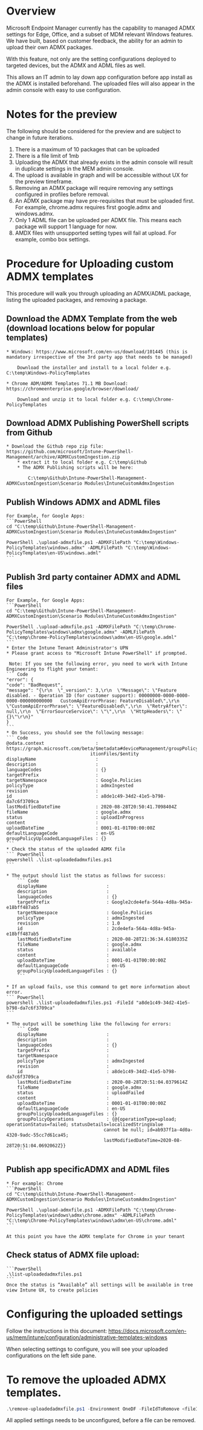 
# Overview 
Microsoft Endpoint Manager currently has the capability to managed ADMX settings for Edge, Office, and a subset of MDM relevant Windows features. We have built, based on customer feedback, the ability for an admin to upload their own ADMX packages. 

With this feature, not only are the setting configurations deployed to targeted devices, but the ADMX and ADML files as well. 

This allows an IT admin to lay down app configuration before app install as the ADMX is installed beforehand. The uploaded files will also appear in the admin console with easy to use configuration.


# Notes for the preview 
The following should be considered for the preview and are subject to change in future iterations.
1.  There is a maximum of 10 packages that can be uploaded
2.  There is a file limit of 1mb
3.  Uploading the ADMX that already exists in the admin console will result in duplicate settings in the MEM admin console.
4.  The upload is available in graph and will be accessible without UX for the preview timeframe.
5.  Removing an ADMX package will require removing any settings configured in profiles before removal.
6.  An ADMX package may have pre-requisites that must be uploaded first. For example, chrome.admx requires first google.admx and windows.admx.
7.  Only 1 ADML file can be uploaded per ADMX file. This means each package will support 1 language for now.
8.  AMDX files with unsupported setting types will fail at upload. For example, combo box settings.

# Procedure for Uploading custom ADMX templates
This procedure will walk you through uploading an ADMX/ADML package, listing the uploaded packages, and removing a package.
## Download the ADMX Template from the web (download locations below for popular templates)
    * Windows: https://www.microsoft.com/en-us/download/101445 (this is mandatory irrespective of the 3rd party app that needs to be managed)
        
        Download the installer and install to a local folder e.g. C:\temp\Windows-PolicyTemplates

    * Chrome ADM/ADMX Templates 71.1 MB Download: https://chromeenterprise.google/browser/download/ 
    
        Download and unzip it to local folder e.g. C:\temp\Chrome-PolicyTemplates

## Download ADMX Publishing PowerShell scripts from Github 
    * Download the Github repo zip file: https://github.com/microsoft/Intune-PowerShell-Management/archive/ADMXCustomIngestion.zip 
        * extract it to local folder e.g. C:\temp\Github
        * The ADMX Publishing scripts will be here: 
            
            C:\temp\Github\Intune-PowerShell-Management-ADMXCustomIngestion\Scenario Modules\IntuneCustomAdmxIngestion

## Publish Windows ADMX and ADML files
    For Example, for Google Apps:
    ```PowerShell
    cd "C:\temp\Github\Intune-PowerShell-Management-ADMXCustomIngestion\Scenario Modules\IntuneCustomAdmxIngestion"

    PowerShell .\upload-admxfile.ps1 -ADMXFilePath "C:\temp\Windows-PolicyTemplates\windows.admx" -ADMLFilePath "C:\temp\Windows-PolicyTemplates\en-US\windows.adml"
    ```

## Publish 3rd party container ADMX and ADML files
    For Example, for Google Apps:
    ```PowerShell
    cd "C:\temp\Github\Intune-PowerShell-Management-ADMXCustomIngestion\Scenario Modules\IntuneCustomAdmxIngestion"

    PowerShell .\upload-admxfile.ps1 -ADMXFilePath "C:\temp\Chrome-PolicyTemplates\windows\admx\google.admx" -ADMLFilePath "C:\temp\Chrome-PolicyTemplates\windows\admx\en-US\google.adml"
    ```
    * Enter the Intune Tenant Administrator's UPN
    * Please grant access to "Microsoft Intune PowerShell" if prompted.

     Note: If you see the following error, you need to work with Intune Engineering to flight your tenant:
    ``` Code
    "error": {
    "code": "BadRequest",
    "message": "{\r\n  \"_version\": 3,\r\n  \"Message\": \"Feature disabled. - Operation ID (for customer support): 00000000-0000-0000-0000-000000000000   CustomApiErrorPhrase: FeatureDisabled\",\r\n  \"CustomApiErrorPhrase\": \"FeatureDisabled\",\r\n  \"RetryAfter\": null,\r\n  \"ErrorSourceService\": \"\",\r\n  \"HttpHeaders\": \"{}\"\r\n}"
    }
    ```
    * On Success, you should see the following message:
    ``` Code
    @odata.context                   : https://graph.microsoft.com/beta/$metadata#deviceManagement/groupPolicyUploadedDefin
                                   itionFiles/$entity
    displayName                      :
    description                      :
    languageCodes                    : {}
    targetPrefix                     :
    targetNamespace                  : Google.Policies
    policyType                       : admxIngested
    revision                         :
    id                               : a8de1c49-34d2-41e5-b798-da7c6f3709ca
    lastModifiedDateTime             : 2020-08-28T20:50:41.7098404Z
    fileName                         : google.admx
    status                           : uploadInProgress
    content                          :
    uploadDateTime                   : 0001-01-01T00:00:00Z
    defaultLanguageCode              : en-US
    groupPolicyUploadedLanguageFiles : {}
    ```
    * Check the status of the uploaded ADMX file
    ``` PowerShell
    powershell .\list-uploadedadmxfiles.ps1 
    ```
    
    * The output should list the status as follows for success:
        ``` Code
        displayName                      :
        description                      :
        languageCodes                    : {}
        targetPrefix                     : Google2cde4efa-564a-4d8a-945a-e18bff487ab5
        targetNamespace                  : Google.Policies
        policyType                       : admxIngested
        revision                         : 1.0
        id                               : 2cde4efa-564a-4d8a-945a-e18bff487ab5
        lastModifiedDateTime             : 2020-08-28T21:36:34.6180335Z
        fileName                         : google.admx
        status                           : available
        content                          :
        uploadDateTime                   : 0001-01-01T00:00:00Z
        defaultLanguageCode              : en-US
        groupPolicyUploadedLanguageFiles : {}
        ```        
    
    * If an upload fails, use this command to get more information about error.
    ``` PowerShell
    powershell .\list-uploadedadmxfiles.ps1 -FileId "a8de1c49-34d2-41e5-b798-da7c6f3709ca" 
    ```

    * The output will be something like the following for errors:
        ``` Code
        displayName                      :
        description                      :
        languageCodes                    : {}
        targetPrefix                     :
        targetNamespace                  :
        policyType                       : admxIngested
        revision                         :
        id                               : a8de1c49-34d2-41e5-b798-da7c6f3709ca
        lastModifiedDateTime             : 2020-08-28T20:51:04.0379614Z
        fileName                         : google.admx
        status                           : uploadFailed
        content                          :
        uploadDateTime                   : 0001-01-01T00:00:00Z
        defaultLanguageCode              : en-US
        groupPolicyUploadedLanguageFiles : {}
        groupPolicyOperations            : {@{operationType=upload; operationStatus=failed; statusDetails=localizedStringValue
                                        cannot be null; id=ab937f1a-4d0a-4320-9adc-55cc7d61ca45;
                                        lastModifiedDateTime=2020-08-28T20:51:04.0692062Z}}
        ```
## Publish app specificADMX and ADML files
    * For example: Chrome
    ```PowerShell
    cd "C:\temp\Github\Intune-PowerShell-Management-ADMXCustomIngestion\Scenario Modules\IntuneCustomAdmxIngestion"

    PowerShell .\upload-admxfile.ps1 -ADMXFilePath "C:\temp\Chrome-PolicyTemplates\windows\admx\chrome.admx" -ADMLFilePath "C:\temp\Chrome-PolicyTemplates\windows\admx\en-US\chrome.adml"
    ```

    At this point you have the ADMX template for Chrome in your tenant

## Check status of ADMX file upload:
    ```PowerShell
    .\list-uploadedadmxfiles.ps1
    ```
    Once the status is “Available” all settings will be available in tree view Intune UX, to create policies
 
# Configuring the uploaded settings
Follow the instructions in this document: https://docs.microsoft.com/en-us/mem/intune/configuration/administrative-templates-windows

When selecting settings to configure, you will see your uploaded configurations on the left side pane.

# To remove the uploaded ADMX templates.
```PowerShell
.\remove-uploadedadmxfile.ps1 -Environment OneDF -FileIdToRemove <fileId>
```
All applied settings needs to be unconfigured, before a file can be removed. 

